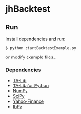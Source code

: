 # jhBacktest

## Run
Install dependencies and run:
```
$ python startBacktestExample.py
```
or modify example files...

### Dependencies
* [TA-Lib](http://ta-lib.org/)
* [TA-Lib for Python](http://mrjbq7.github.io/ta-lib/)
* [NumPy](http://www.numpy.org/)
* [SciPy](http://www.scipy.org/)
* [Yahoo-Finance](https://pypi.python.org/pypi/yahoo-finance)
* [IbPy](https://github.com/blampe/IbPy)


